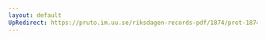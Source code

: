 ```yaml
---
layout: default
UpRedirect: https://pruto.im.uu.se/riksdagen-records-pdf/1874/prot-1874--ak--515.pdf
---
```

